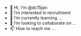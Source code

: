 - 👋 Hi, I’m @dc15jan
- 👀 I’m interested in recruitment
- 🌱 I’m currently learning ...
- 💞️ I’m looking to collaborate on ...
- 📫 How to reach me ...

<!---
dc15jan/dc15jan is a ✨ special ✨ repository because its `README.md` (this file) appears on your GitHub profile.
You can click the Preview link to take a look at your changes.
--->
